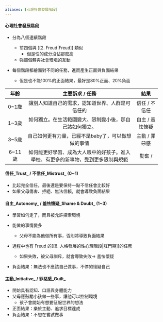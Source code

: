 ```yaml
---
aliases: [心理社會發展階段]
---
```

#### 心理社會發展階段
- 分為八個連續階段
	- 前四個與 [[2. Freud|Freud]] 類似
		- 但是性的成分沒佔那麼高
	- 強調個體與社會環境的互動

- 每個階段都繪面對不同的任務，進而產生正面與負面結果
	- 但是也不能100%的正面結果，最好是80%正面、20%負面

年齡 | 主要訴求 / 任務 | 結果 
:--:| :--:| :--:
0~1歲 | 讓別人知道自己的需求，認知道世界、人群是可信任的 | 信任 / 不信任 
1~3歲 | 如何獨立。在生活範圍變大、限制變小後，那自己該如何獨立。 | 自主 / 羞怯懷疑
3~5歲 | 自己如何更有力量，已經不是baby了，可以做想做的事情 | 主動 / 罪惡感
6~11歲 | 如何能更好學習、成為大人眼中的好孩子。進入學校，有更多的新事物，受到更多限制與規範 | 勤奮 / 

#### 信任_Trust_ / 不信任_Mistrust_ (0~1)
- 比起完全信任，最後還是要保持一點不信任會比較好
- 如果父母傷害、拒絕、無法信賴，就會導致負面結果
#### 自主_Autonomy_ / 羞怯懷疑_Shame & Doubt_ (1~3)
- 學習如何走了，而且被允許探索環境
- 能做的事情變多
	- 父母不能為他做所有事，否則將導致負面結果
	
- 過程中也有 Freud 的[[8. 人格發展的性心理階段|肛門期]]的任務
	- 如果失敗，被父母訓斥，就會導致失敗-> 羞怯懷疑
- 負面結果：無法也不應該自己做事，不停的懷疑自己

#### 主動_Initiative_ / 罪惡感_Guilt_
- 開始具有認知、口語與身體能力
- 父母應鼓勵小孩做一些事，讓他可以控制環境
	- 孩子會開始有想要征服世界的想法
- 正面結果：樂於主動、追求目標達成
- 負面結果：不想在嘗試做事